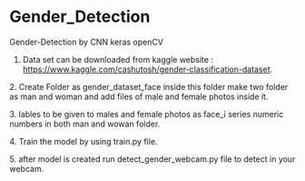 # Gender_Detection
Gender-Detection by CNN keras openCV

1. Data set can be downloaded from kaggle website : https://www.kaggle.com/cashutosh/gender-classification-dataset.
</p>2. Create Folder as gender_dataset_face inside this folder make two folder as man and woman and add files of male and female photos inside it.

</p>3. lables to be given to males and female photos as face_i series numeric numbers in both man and wowan folder.

</p>4. Train the model by using train.py file.

</p>5. after model is created run detect_gender_webcam.py file to detect in your webcam. 

